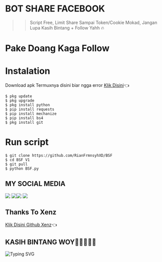 # BOT SHARE FACEBOOK
>> Script Free,
>> Limit Share Sampai Token/Cookie Mokad,
>> Jangan Lupa Kasih Bintang + Follow Yahh
>> 🔥
# Pake Doang Kaga Follow
# Instalation
Download apk Termuxnya disini biar ngga error
[Klik Disini](https://f-droid.org/repo/com.termux_117.apk)👈
```
$ pkg update
$ pkg upgrade
$ pkg install python
$ pip install requests
$ pip install mechanize
$ pip install bs4
$ pkg install git
```
# Run  script
```
$ git clone https://github.com/RianFrmnsyhXD/BSF
$ cd BSF V1
$ git pull
$ python BSF.py
```
## MY SOCIAL MEDIA
[![](https://img.shields.io/badge/Github-black?logo=Github&logoColor=black&labelColor=white)](https://github.com/RianFrmnsyhXD) 
[![](https://img.shields.io/badge/Facebook-blue?logo=Facebook&logoColor=blue&labelColor=white)](https://www.facebook.com/RianFrmnsyhXD)[![](https://img.shields.io/badge/Instagram-red?logo=Instagram&logoColor=red&labelColor=white)](https://www.instagram.com/rianfrmnsyh24) [![](https://img.shields.io/badge/Whatsapp-CHAT-red?logo=Whatsapp&logoColor=Brightgreen&labelColor=white)](https://wa.me/6285697943078?text=Asalamualaikum+Bang+Rian+Ganteng:v)
## Thanks To Xenz
[Klik Disini Github Xenz](https://github.com/Xenz-11)👈
## KASIH BINTANG WOY🌟🌟🌟🌟🌟
![Typing SVG](https://readme-typing-svg.herokuapp.com?lines=Selamat+Mencoba....!+)

